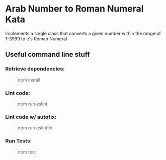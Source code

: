 # Arab Number to Roman Numeral Kata
Implements a single class that converts a given number within the range of 1-3999 to it's Roman Numeral

## Useful command line stuff

### Retrieve dependencies:
>npm install

### Lint code:
>npm run eslint

### Lint code w/ autofix:
>npm run eslintfix

### Run Tests:
>npm test